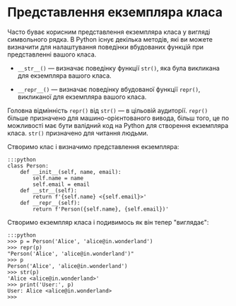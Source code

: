 # Представлення екземпляра класа

Часто буває корисним представлення екземпляра класа у вигляді символьного рядка. 
В Python існує декілька методів, які ви можете визначити для налаштування поведінки вбудованих функцій при представленні вашого класа.

* `__str__()` — 
визначає поведінку функції `str()`, яка була викликана для екземпляра вашого класа.

* `__repr__()` — 
визначає поведінку вбудованої функції `repr()`, викликаної для екземпляра вашого класа. 

Головна відмінність `repr()` від `str()` — в цільовій аудиторії. 
`repr()` більше призначено для машино-орієнтованого вивода, більш того, це по можливості має бути валідний код на Python для створення екземпляра класа. 
`str()` призначено для читання людьми.

Створимо клас і визначимо представлення екземпляра:

	:::python
	class Person:
		def __init__(self, name, email):
			self.name = name
			self.email = email
		def __str__(self):
			return f'{self.name} <{self.email}>'
		def __repr__(self):
			return f'Person({self.name}, {self.email})'

Створимо екземпляр класа і подивимось як він тепер "виглядає":
			
	:::python
	>>> p = Person('Alice', 'alice@in.wonderland')
	>>> repr(p)
	"Person('Alice', 'alice@in.wonderland')"
	>>> p
	Person('Alice', 'alice@in.wonderland')
	>>> str(p)
	'Alice <alice@in.wonderland>'
	>>> print('User:', p)
	User: Alice <alice@in.wonderland>
	>>>